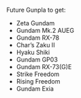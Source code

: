 Future Gunpla to get:
- Zeta Gundam
- Gundam Mk.2 AUEG
- Gundam RX-78
- Char’s Zaku II
- Hyaku Shiki
- Gundam GP03
- Gundam RX-73(G)E
- Strike Freedom
- Rising Freedom
- Gundam Exia